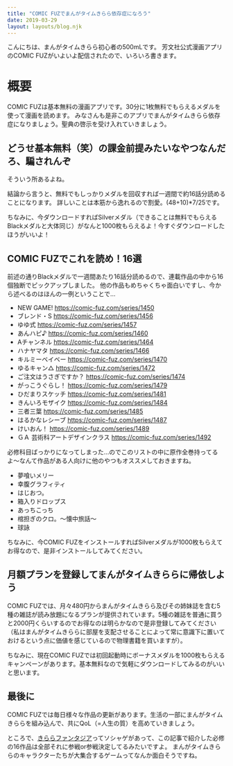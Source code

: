```yaml
---
title: "COMIC FUZでまんがタイムきらら依存症になろう"
date: 2019-03-29
layout: layouts/blog.njk
---
```

<p>こんにちは、まんがタイムきらら初心者の500mLです。
芳文社公式漫画アプリのCOMIC FUZがいよいよ配信されたので、いろいろ書きます。</p>

<h1>概要</h1>

<p>COMIC FUZは基本無料の漫画アプリです。30分に1枚無料でもらえるメダルを使って漫画を読めます。
みなさんも是非このアプリでまんがタイムきらら依存症になりましょう。聖典の啓示を受け入れていきましょう。</p>

<h2>どうせ基本無料（笑）の課金前提みたいなやつなんだろ、騙されんぞ</h2>

<p>そういう所あるよね。</p>

<p>結論から言うと、無料でもしっかりメダルを回収すれば一週間で約16話分読めることになります。
詳しいことは本筋から逸れるので割愛。(48+10)*7/25です。</p>

<p>ちなみに、今ダウンロードすればSilverメダル（できることは無料でもらえるBlackメダルと大体同じ）がなんと1000枚もらえるよ！今すぐダウンロードしたほうがいいよ！</p>

<h2>COMIC FUZでこれを読め！16選</h2>

<p>前述の通りBlackメダルで一週間あたり16話分読めるので、連載作品の中から16個独断でピックアップしました。
他の作品もめちゃくちゃ面白いですし、今から述べるのはほんの一例ということで…</p>

<ul>
<li>NEW GAME! <a href="https://comic-fuz.com/series/1450">https://comic-fuz.com/series/1450</a></li>
<li>ブレンド・S <a href="https://comic-fuz.com/series/1456">https://comic-fuz.com/series/1456</a></li>
<li>ゆゆ式 <a href="https://comic-fuz.com/series/1457">https://comic-fuz.com/series/1457</a></li>
<li>あんハピ♪ <a href="https://comic-fuz.com/series/1460">https://comic-fuz.com/series/1460</a></li>
<li>Aチャンネル <a href="https://comic-fuz.com/series/1464">https://comic-fuz.com/series/1464</a></li>
<li>ハナヤマタ <a href="https://comic-fuz.com/series/1466">https://comic-fuz.com/series/1466</a></li>
<li>キルミーベイベー <a href="https://comic-fuz.com/series/1470">https://comic-fuz.com/series/1470</a></li>
<li>ゆるキャン△ <a href="https://comic-fuz.com/series/1472">https://comic-fuz.com/series/1472</a></li>
<li>ご注文はうさぎですか？ <a href="https://comic-fuz.com/series/1474">https://comic-fuz.com/series/1474</a></li>
<li>がっこうぐらし！ <a href="https://comic-fuz.com/series/1479">https://comic-fuz.com/series/1479</a></li>
<li>ひだまりスケッチ <a href="https://comic-fuz.com/series/1481">https://comic-fuz.com/series/1481</a></li>
<li>きんいろモザイク <a href="https://comic-fuz.com/series/1484">https://comic-fuz.com/series/1484</a></li>
<li>三者三葉 <a href="https://comic-fuz.com/series/1485">https://comic-fuz.com/series/1485</a></li>
<li>はるかなレシーブ <a href="https://comic-fuz.com/series/1487">https://comic-fuz.com/series/1487</a></li>
<li>けいおん！ <a href="https://comic-fuz.com/series/1489">https://comic-fuz.com/series/1489</a></li>
<li>ＧＡ 芸術科アートデザインクラス  <a href="https://comic-fuz.com/series/1492">https://comic-fuz.com/series/1492</a></li>
</ul>


<p>必修科目ばっかりになってしまった…のでこのリストの中に原作全巻持ってるよ〜なんて作品がある人向けに他のやつもオススメしておきますね。</p>

<ul>
<li>夢喰いメリー</li>
<li>幸腹グラフィティ</li>
<li>はじおつ。</li>
<li>箱入りドロップス</li>
<li>あっちこっち</li>
<li>棺担ぎのクロ。〜懐中旅話〜</li>
<li>球詠</li>
</ul>


<p>ちなみに、今COMIC FUZをインストールすればSilverメダルが1000枚もらえてお得なので、是非インストールしてみてください。</p>

<h2>月額プランを登録してまんがタイムきららに帰依しよう</h2>

<p>COMIC FUZでは、月々480円からまんがタイムきらら及びその姉妹誌を含む5種の雑誌が読み放題になるプランが提供されています。5種の雑誌を普通に買うと2000円くらいするのでお得なのは明らかなので是非登録してみてください（私はまんがタイムきららに部屋を支配させることによって常に意識下に置いておけるという点に価値を感じているので物理書籍を買いますが）。</p>

<p>ちなみに、現在COMIC FUZでは初回起動時にボーナスメダルを1000枚もらえるキャンペーンがあります。基本無料なので気軽にダウンロードしてみるのがいいと思います。</p>

<h2>最後に</h2>

<p>COMIC FUZでは毎日様々な作品の更新があります。生活の一部にまんがタイムきららを組み込んで、共にQoL（=人生の質）を高めていきましょう。</p>

<p>ところで、<a href="https://kirarafantasia.com">きららファンタジア</a>ってソシャゲがあって、この記事で紹介した必修の16作品は全部それに参戦or参戦決定してるみたいですよ。
まんがタイムきららのキャラクターたちが大集合するゲームってなんか面白そうですね。</p>